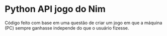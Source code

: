 # Python API jogo do Nim
Código feito com base em uma questão de criar um jogo em que a máquina (PC) sempre ganhasse independe do que o usuário fizesse.
